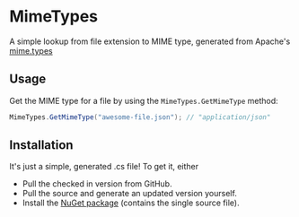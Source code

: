 # MimeTypes

A simple lookup from file extension to MIME type, generated from Apache's [mime.types](https://svn.apache.org/repos/asf/httpd/httpd/trunk/docs/conf/mime.types)

## Usage

Get the MIME type for a file by using the `MimeTypes.GetMimeType` method:

```csharp
MimeTypes.GetMimeType("awesome-file.json"); // "application/json"
```

## Installation

It's just a simple, generated .cs file! To get it, either

 - Pull the checked in version from GitHub.
 - Pull the source and generate an updated version yourself. 
 - Install the [NuGet package](https://www.nuget.org/packages/MimeTypes) (contains the single source file).